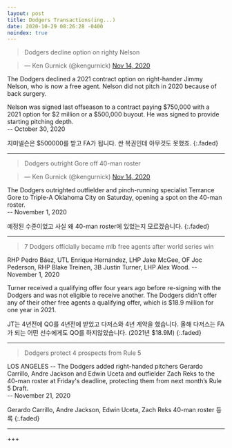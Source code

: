 ```yaml
---
layout: post
title: Dodgers Transactions(ing...)
date: 2020-10-29 08:26:28 -0400
noindex: true
---
```


> Dodgers decline option on righty Nelson

<script async src="//platform.twitter.com/widgets.js" charset="utf-8"></script>
<blockquote class="twitter-tweet" data-lang="en">
  &mdash; Ken Gurnick (@kengurnick)
  <a href="https://twitter.com/kengurnick/status/1322330223111630848">Nov 14, 2020</a>
</blockquote>

The Dodgers declined a 2021 contract option on right-hander Jimmy Nelson, who is now a free agent. Nelson did not pitch in 2020 because of back surgery.

Nelson was signed last offseason to a contract paying $750,000 with a 2021 option for $2 million or a $500,000 buyout. He was signed to provide starting pitching depth.   
 -- October 30, 2020

지미넬슨은 $500000를 받고 FA가 됩니다. 싼 복권인데 아무것도 못했죠.
{:.faded}

---

> Dodgers outright Gore off 40-man roster

<script async src="//platform.twitter.com/widgets.js" charset="utf-8"></script>
<blockquote class="twitter-tweet" data-lang="en">
  &mdash; Ken Gurnick (@kengurnick)
  <a href="https://twitter.com/kengurnick/status/1322945668911034368">Nov 14, 2020</a>
</blockquote>

The Dodgers outrighted outfielder and pinch-running specialist Terrance Gore to Triple-A Oklahoma City on Saturday, opening a spot on the 40-man roster.   
 -- November 1, 2020  

예정된 수준이었고 사실 왜 40-man roster에 있었는지 모르겠습니다.
{:.faded}

---

> 7 Dodgers officially became mlb free agents after world series win

RHP Pedro Báez, UTL Enrique Hernández, LHP Jake McGee, OF Joc Pederson, RHP Blake Treinen, 3B Justin Turner, LHP Alex Wood.
 -- November 1, 2020  

Turner received a qualifying offer four years ago before re-signing with the Dodgers and was not eligible to receive another. The Dodgers didn't offer any of their other free agents a qualifying offer, which is $18.9 million for one year in 2021.

JT는 4년전에 QO를 4년전에 받았고 다저스와 4년 계약을 했습니다. 올해 다저스는 FA가 되는 어떤 선수에게도 QO를 하지않았습니다. (2021년 $18.9M)
{:.faded}

---

> Dodgers protect 4 prospects from Rule 5

LOS ANGELES -- The Dodgers added right-handed pitchers Gerardo Carrillo, Andre Jackson and Edwin Uceta and outfielder Zach Reks to the 40-man roster at Friday's deadline, protecting them from next month’s Rule 5 Draft.  
 -- November 21, 2020  

Gerardo Carrillo, Andre Jackson, Edwin Uceta, Zach Reks 40-man roster 등록
{:.faded}

---

+++
